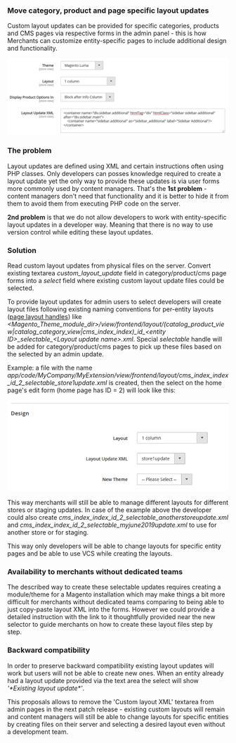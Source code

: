 ### Move category, product and page specific layout updates
Custom layout updates can be provided for specific categories, products and CMS pages via respective forms in the admin
panel - this is how Merchants can customize entity-specific pages to include additional design and functionality.
 
![alt text](img/custom_alyout_updates.PNG "Layout updates form")
### The problem
Layout updates are defined using XML and certain instructions often using PHP classes. Only developers can
posses knowledge required to create a layout update yet the only way to provide these updates
is via user forms more commonly used by content managers. That's the __1st problem__ - content managers don't
need that functionality and it is better to hide it from them to avoid them from executing PHP code on the server.
 
__2nd problem__ is that we do not allow developers to work with entity-specific layout updates in a developer way.
Meaning that there is no way to use version control while editing these layout updates.

### Solution
Read custom layout updates from physical files on the server. Convert existing textarea _custom_layout_update_ field
in category/product/cms page forms into a _select_ field where existing custom layout update files could be selected.
 
To provide layout updates for admin users to select developers will create layout files following existing naming conventions for per-entity layouts
\([page layout handles](https://devdocs.magento.com/guides/v2.3/frontend-dev-guide/layouts/layout-overview.html)\)
like _\<Magento_Theme_module_dir\>/view/frontend/layout/\(catalog\_product\_view\|catalog\_category\_view\|cms\_index\_index\)\_id\_\<entity ID\>\_selectable\_\<Layout update name\>.xml_.
Special _selectable_ handle will be added for category/product/cms pages to pick up these files based on the selected by an admin
update.
 
Example: a file with the name _app/code/MyCompany/MyExtension/view/frontend/layout/cms_index_index_id_2_selectable_store1update.xml_ is created,
then the select on the home page's edit form (home page has ID = 2) will look like this:
 
![alt text](img/custom_layout_select.png "Layout updates form")
 
This way merchants will still be able to manage different layouts for different stores or staging updates. In case
of the example above the developer could also create _cms_index_index_id_2_selectable_anotherstoreupdate.xml_ and
_cms_index_index_id_2_selectable_myjune2019update.xml_ to use for another store or for staging.
  
This way only developers will be able to change layouts for specific entity pages and be able to use
VCS while creating the layouts.
 
### Availability to merchants without dedicated teams
The described way to create these selectable updates requires creating a module/theme for a Magento installation which
may make things a bit more difficult for merchants without dedicated teams comparing to being able to just copy-paste
layout XML into the forms. However we could provide a detailed instruction with the link to it thoughtfully provided
near the new selector to guide merchants on how to create these layout files step by step.
 
### Backward compatibility
In order to preserve backward compatibility existing layout updates will work but users will not be able to create new ones.
When an entity already had a layout update provided via the text area the select will show _'\*Existing layout update\*'_.
 
This proposals allows to remove the 'Custom layout XML' textarea from admin pages in the next patch release - 
existing custom layouts will remain and content managers will still be able to change layouts for specific entities by
creating files on their server and selecting a desired layout even without a development team.

